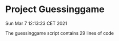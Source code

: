 # Project Guessinggame
Sun Mar  7 12:13:23 CET 2021

The guessinggame script contains 29 lines of code
